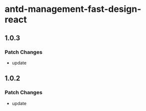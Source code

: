 # antd-management-fast-design-react

## 1.0.3

### Patch Changes

- update

## 1.0.2

### Patch Changes

- update
